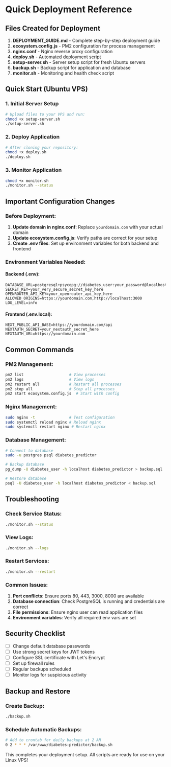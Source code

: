 # Quick Deployment Reference

## Files Created for Deployment

1. **DEPLOYMENT_GUIDE.md** - Complete step-by-step deployment guide
2. **ecosystem.config.js** - PM2 configuration for process management
3. **nginx.conf** - Nginx reverse proxy configuration
4. **deploy.sh** - Automated deployment script
5. **setup-server.sh** - Server setup script for fresh Ubuntu servers
6. **backup.sh** - Backup script for application and database
7. **monitor.sh** - Monitoring and health check script

## Quick Start (Ubuntu VPS)

### 1. Initial Server Setup
```bash
# Upload files to your VPS and run:
chmod +x setup-server.sh
./setup-server.sh
```

### 2. Deploy Application
```bash
# After cloning your repository:
chmod +x deploy.sh
./deploy.sh
```

### 3. Monitor Application
```bash
chmod +x monitor.sh
./monitor.sh --status
```

## Important Configuration Changes

### Before Deployment:
1. **Update domain in nginx.conf**: Replace `yourdomain.com` with your actual domain
2. **Update ecosystem.config.js**: Verify paths are correct for your setup
3. **Create .env files**: Set up environment variables for both backend and frontend

### Environment Variables Needed:

#### Backend (.env):
```
DATABASE_URL=postgresql+psycopg://diabetes_user:your_password@localhost:5432/diabetes_predictor
SECRET_KEY=your_very_secure_secret_key_here
OPENROUTER_API_KEY=your_openrouter_api_key_here
ALLOWED_ORIGINS=https://yourdomain.com,http://localhost:3000
LOG_LEVEL=info
```

#### Frontend (.env.local):
```
NEXT_PUBLIC_API_BASE=https://yourdomain.com/api
NEXTAUTH_SECRET=your_nextauth_secret_here
NEXTAUTH_URL=https://yourdomain.com
```

## Common Commands

### PM2 Management:
```bash
pm2 list                    # View processes
pm2 logs                    # View logs
pm2 restart all             # Restart all processes
pm2 stop all                # Stop all processes
pm2 start ecosystem.config.js  # Start with config
```

### Nginx Management:
```bash
sudo nginx -t               # Test configuration
sudo systemctl reload nginx # Reload nginx
sudo systemctl restart nginx # Restart nginx
```

### Database Management:
```bash
# Connect to database
sudo -u postgres psql diabetes_predictor

# Backup database
pg_dump -U diabetes_user -h localhost diabetes_predictor > backup.sql

# Restore database
psql -U diabetes_user -h localhost diabetes_predictor < backup.sql
```

## Troubleshooting

### Check Service Status:
```bash
./monitor.sh --status
```

### View Logs:
```bash
./monitor.sh --logs
```

### Restart Services:
```bash
./monitor.sh --restart
```

### Common Issues:
1. **Port conflicts**: Ensure ports 80, 443, 3000, 8000 are available
2. **Database connection**: Check PostgreSQL is running and credentials are correct
3. **File permissions**: Ensure nginx user can read application files
4. **Environment variables**: Verify all required env vars are set

## Security Checklist

- [ ] Change default database passwords
- [ ] Use strong secret keys for JWT tokens
- [ ] Configure SSL certificate with Let's Encrypt
- [ ] Set up firewall rules
- [ ] Regular backups scheduled
- [ ] Monitor logs for suspicious activity

## Backup and Restore

### Create Backup:
```bash
./backup.sh
```

### Schedule Automatic Backups:
```bash
# Add to crontab for daily backups at 2 AM
0 2 * * * /var/www/diabetes-predictor/backup.sh
```

This completes your deployment setup. All scripts are ready for use on your Linux VPS!
